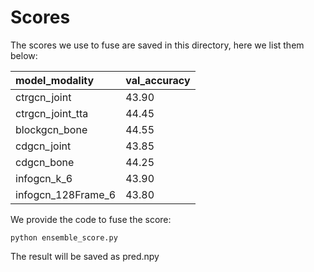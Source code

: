 # Scores

The scores we use to fuse are saved in this directory, here we list them below:

| model_modality     | val_accuracy |
| :----------------- | ------------ |
| ctrgcn_joint       | 43.90        |
| ctrgcn_joint_tta   | 44.45        |
| blockgcn_bone      | 44.55        |
| cdgcn_joint        | 43.85        |
| cdgcn_bone         | 44.25        |
| infogcn_k_6        | 43.90        |
| infogcn_128Frame_6 | 43.80        |

We provide the code to fuse the score:

```shell
python ensemble_score.py
```

The result will be saved as pred.npy
